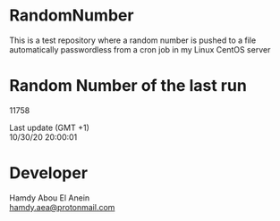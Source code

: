 # RandomNumber    
This is a test repository where a random number is pushed to a file automatically passwordless from a cron job in my Linux CentOS server    
# Random Number of the last run   
11758
      
Last update (GMT +1)    
10/30/20 20:00:01
# Developer    
Hamdy Abou El Anein   
hamdy.aea@protonmail.com
